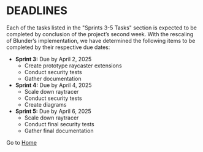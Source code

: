# DEADLINES

Each of the tasks listed in the "Sprints 3-5 Tasks" section is expected to be completed by conclusion of the project’s second week. With the rescaling of Blunder’s implementation, we have determined the following items to be completed by their respective due dates:

- **Sprint 3:** Due by April 2, 2025
  - Create prototype raycaster extensions
  - Conduct security tests
  - Gather documentation
- **Sprint 4:** Due by April 4, 2025
  - Scale down raytracer
  - Conduct security tests
  - Create diagrams
- **Sprint 5:** Due by April 6, 2025
  - Scale down raytracer
  - Conduct final security tests
  - Gather final documentation

Go to [Home](https://github.com/gettingera/Blunder/blob/main/README.md)
